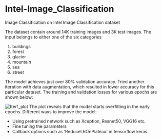 # Intel-Image_Classification
Image Classification on Intel Image Classification dataset

The dataset contain around 14K training images and 3K test images. The input belongs to either one of the six categories 

 1. buildings
 2. forest
 3. glacier
 4. mountain
 5. sea
 6. street

The model achieves just over 80% validation accuracy. Tried another iteration with data augmentation, which  resulted in lower accuracy for this particular dataset. The training and validation losses for various epochs are shown below:

![Iter1_plot](https://user-images.githubusercontent.com/20210669/103241065-ff52f880-4949-11eb-8697-78c1f34c9caf.png)
The plot reveals that the model starts overfitting in the early epochs. Different ways to improve the model:

 - Using pretrained network such as Xception, Resnet50, VGG16 etc.
 - Fine tuning the parameters
 - Callback options such as  'ReduceLROnPlateau' in tensorflow keras
 
